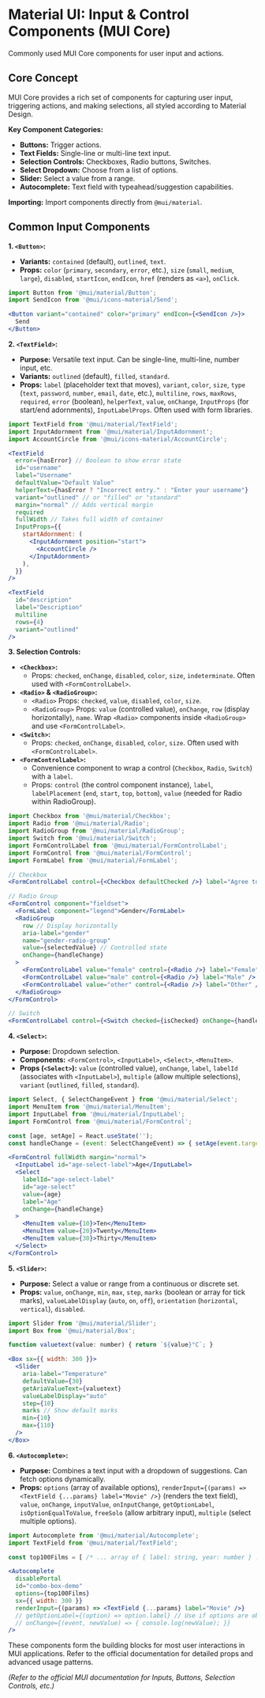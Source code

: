 # Material UI: Input & Control Components (MUI Core)

Commonly used MUI Core components for user input and actions.

## Core Concept

MUI Core provides a rich set of components for capturing user input, triggering actions, and making selections, all styled according to Material Design.

**Key Component Categories:**

*   **Buttons:** Trigger actions.
*   **Text Fields:** Single-line or multi-line text input.
*   **Selection Controls:** Checkboxes, Radio buttons, Switches.
*   **Select Dropdown:** Choose from a list of options.
*   **Slider:** Select a value from a range.
*   **Autocomplete:** Text field with typeahead/suggestion capabilities.

**Importing:** Import components directly from `@mui/material`.

## Common Input Components

**1. `<Button>`:**

*   **Variants:** `contained` (default), `outlined`, `text`.
*   **Props:** `color` (`primary`, `secondary`, `error`, etc.), `size` (`small`, `medium`, `large`), `disabled`, `startIcon`, `endIcon`, `href` (renders as `<a>`), `onClick`.

```jsx
import Button from '@mui/material/Button';
import SendIcon from '@mui/icons-material/Send';

<Button variant="contained" color="primary" endIcon={<SendIcon />}>
  Send
</Button>
```

**2. `<TextField>`:**

*   **Purpose:** Versatile text input. Can be single-line, multi-line, number input, etc.
*   **Variants:** `outlined` (default), `filled`, `standard`.
*   **Props:** `label` (placeholder text that moves), `variant`, `color`, `size`, `type` (`text`, `password`, `number`, `email`, `date`, etc.), `multiline`, `rows`, `maxRows`, `required`, `error` (boolean), `helperText`, `value`, `onChange`, `InputProps` (for start/end adornments), `InputLabelProps`. Often used with form libraries.

```jsx
import TextField from '@mui/material/TextField';
import InputAdornment from '@mui/material/InputAdornment';
import AccountCircle from '@mui/icons-material/AccountCircle';

<TextField
  error={hasError} // Boolean to show error state
  id="username"
  label="Username"
  defaultValue="Default Value"
  helperText={hasError ? "Incorrect entry." : "Enter your username"}
  variant="outlined" // or "filled" or "standard"
  margin="normal" // Adds vertical margin
  required
  fullWidth // Takes full width of container
  InputProps={{
    startAdornment: (
      <InputAdornment position="start">
        <AccountCircle />
      </InputAdornment>
    ),
  }}
/>

<TextField
  id="description"
  label="Description"
  multiline
  rows={4}
  variant="outlined"
/>
```

**3. Selection Controls:**

*   **`<Checkbox>`:**
    *   Props: `checked`, `onChange`, `disabled`, `color`, `size`, `indeterminate`. Often used with `<FormControlLabel>`.
*   **`<Radio>` & `<RadioGroup>`:**
    *   `<Radio>` Props: `checked`, `value`, `disabled`, `color`, `size`.
    *   `<RadioGroup>` Props: `value` (controlled value), `onChange`, `row` (display horizontally), `name`. Wrap `<Radio>` components inside `<RadioGroup>` and use `<FormControlLabel>`.
*   **`<Switch>`:**
    *   Props: `checked`, `onChange`, `disabled`, `color`, `size`. Often used with `<FormControlLabel>`.
*   **`<FormControlLabel>`:**
    *   Convenience component to wrap a control (`Checkbox`, `Radio`, `Switch`) with a `label`.
    *   Props: `control` (the control component instance), `label`, `labelPlacement` (`end`, `start`, `top`, `bottom`), `value` (needed for Radio within RadioGroup).

```jsx
import Checkbox from '@mui/material/Checkbox';
import Radio from '@mui/material/Radio';
import RadioGroup from '@mui/material/RadioGroup';
import Switch from '@mui/material/Switch';
import FormControlLabel from '@mui/material/FormControlLabel';
import FormControl from '@mui/material/FormControl';
import FormLabel from '@mui/material/FormLabel';

// Checkbox
<FormControlLabel control={<Checkbox defaultChecked />} label="Agree to terms" />

// Radio Group
<FormControl component="fieldset">
  <FormLabel component="legend">Gender</FormLabel>
  <RadioGroup
    row // Display horizontally
    aria-label="gender"
    name="gender-radio-group"
    value={selectedValue} // Controlled state
    onChange={handleChange}
  >
    <FormControlLabel value="female" control={<Radio />} label="Female" />
    <FormControlLabel value="male" control={<Radio />} label="Male" />
    <FormControlLabel value="other" control={<Radio />} label="Other" />
  </RadioGroup>
</FormControl>

// Switch
<FormControlLabel control={<Switch checked={isChecked} onChange={handleSwitchChange} />} label="Enable Feature" />
```

**4. `<Select>`:**

*   **Purpose:** Dropdown selection.
*   **Components:** `<FormControl>`, `<InputLabel>`, `<Select>`, `<MenuItem>`.
*   **Props (`<Select>`):** `value` (controlled value), `onChange`, `label`, `labelId` (associates with `<InputLabel>`), `multiple` (allow multiple selections), `variant` (`outlined`, `filled`, `standard`).

```jsx
import Select, { SelectChangeEvent } from '@mui/material/Select';
import MenuItem from '@mui/material/MenuItem';
import InputLabel from '@mui/material/InputLabel';
import FormControl from '@mui/material/FormControl';

const [age, setAge] = React.useState('');
const handleChange = (event: SelectChangeEvent) => { setAge(event.target.value); };

<FormControl fullWidth margin="normal">
  <InputLabel id="age-select-label">Age</InputLabel>
  <Select
    labelId="age-select-label"
    id="age-select"
    value={age}
    label="Age"
    onChange={handleChange}
  >
    <MenuItem value={10}>Ten</MenuItem>
    <MenuItem value={20}>Twenty</MenuItem>
    <MenuItem value={30}>Thirty</MenuItem>
  </Select>
</FormControl>
```

**5. `<Slider>`:**

*   **Purpose:** Select a value or range from a continuous or discrete set.
*   **Props:** `value`, `onChange`, `min`, `max`, `step`, `marks` (boolean or array for tick marks), `valueLabelDisplay` (`auto`, `on`, `off`), `orientation` (`horizontal`, `vertical`), `disabled`.

```jsx
import Slider from '@mui/material/Slider';
import Box from '@mui/material/Box';

function valuetext(value: number) { return `${value}°C`; }

<Box sx={{ width: 300 }}>
  <Slider
    aria-label="Temperature"
    defaultValue={30}
    getAriaValueText={valuetext}
    valueLabelDisplay="auto"
    step={10}
    marks // Show default marks
    min={10}
    max={110}
  />
</Box>
```

**6. `<Autocomplete>`:**

*   **Purpose:** Combines a text input with a dropdown of suggestions. Can fetch options dynamically.
*   **Props:** `options` (array of available options), `renderInput={(params) => <TextField {...params} label="Movie" />}` (renders the text field), `value`, `onChange`, `inputValue`, `onInputChange`, `getOptionLabel`, `isOptionEqualToValue`, `freeSolo` (allow arbitrary input), `multiple` (select multiple options).

```jsx
import Autocomplete from '@mui/material/Autocomplete';
import TextField from '@mui/material/TextField';

const top100Films = [ /* ... array of { label: string, year: number } ... */ ];

<Autocomplete
  disablePortal
  id="combo-box-demo"
  options={top100Films}
  sx={{ width: 300 }}
  renderInput={(params) => <TextField {...params} label="Movie" />}
  // getOptionLabel={(option) => option.label} // Use if options are objects
  // onChange={(event, newValue) => { console.log(newValue); }}
/>
```

These components form the building blocks for most user interactions in MUI applications. Refer to the official documentation for detailed props and advanced usage patterns.

*(Refer to the official MUI documentation for Inputs, Buttons, Selection Controls, etc.)*